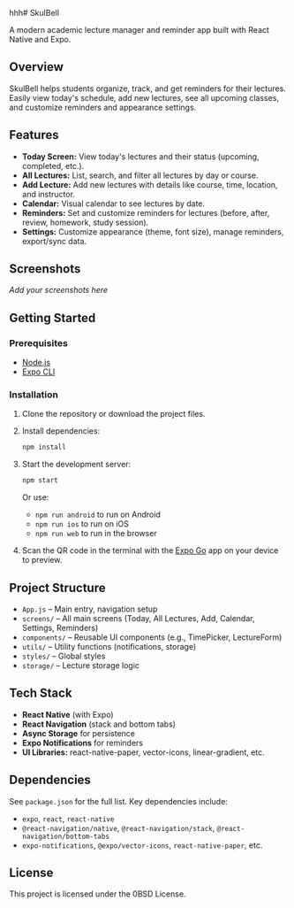 hhh# SkulBell

A modern academic lecture manager and reminder app built with React Native and Expo.

## Overview
SkulBell helps students organize, track, and get reminders for their lectures. Easily view today's schedule, add new lectures, see all upcoming classes, and customize reminders and appearance settings.

## Features
- **Today Screen:** View today's lectures and their status (upcoming, completed, etc.).
- **All Lectures:** List, search, and filter all lectures by day or course.
- **Add Lecture:** Add new lectures with details like course, time, location, and instructor.
- **Calendar:** Visual calendar to see lectures by date.
- **Reminders:** Set and customize reminders for lectures (before, after, review, homework, study session).
- **Settings:** Customize appearance (theme, font size), manage reminders, export/sync data.

## Screenshots
*Add your screenshots here*

## Getting Started

### Prerequisites
- [Node.js](https://nodejs.org/)
- [Expo CLI](https://docs.expo.dev/get-started/installation/)

### Installation
1. Clone the repository or download the project files.
2. Install dependencies:
   ```sh
   npm install
   ```
3. Start the development server:
   ```sh
   npm start
   ```
   Or use:
   - `npm run android` to run on Android
   - `npm run ios` to run on iOS
   - `npm run web` to run in the browser

4. Scan the QR code in the terminal with the [Expo Go](https://expo.dev/client) app on your device to preview.

## Project Structure
- `App.js` – Main entry, navigation setup
- `screens/` – All main screens (Today, All Lectures, Add, Calendar, Settings, Reminders)
- `components/` – Reusable UI components (e.g., TimePicker, LectureForm)
- `utils/` – Utility functions (notifications, storage)
- `styles/` – Global styles
- `storage/` – Lecture storage logic

## Tech Stack
- **React Native** (with Expo)
- **React Navigation** (stack and bottom tabs)
- **Async Storage** for persistence
- **Expo Notifications** for reminders
- **UI Libraries:** react-native-paper, vector-icons, linear-gradient, etc.

## Dependencies
See `package.json` for the full list. Key dependencies include:
- `expo`, `react`, `react-native`
- `@react-navigation/native`, `@react-navigation/stack`, `@react-navigation/bottom-tabs`
- `expo-notifications`, `@expo/vector-icons`, `react-native-paper`, etc.

## License
This project is licensed under the 0BSD License.
